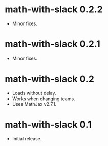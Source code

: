 # math-with-slack 0.2.2

  * Minor fixes.


# math-with-slack 0.2.1

  * Minor fixes.


# math-with-slack 0.2

  * Loads without delay.
  * Works when changing teams.
  * Uses MathJax v2.7.1.


# math-with-slack 0.1

  * Initial release.
